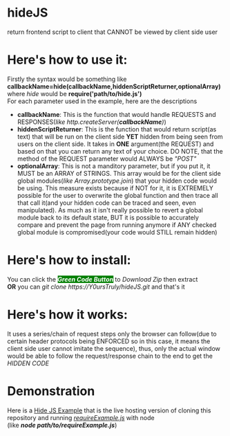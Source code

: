 # hideJS
return frontend script to client that CANNOT be viewed by client side user

# Here's how to use it:
Firstly the syntax would be something like <b>callbackName=hide(callbackName,hiddenScriptReturner,optionalArray)</b> where <i>hide</i> would be <b>require('path/to/hide.js')</b>
<br>For each parameter used in the example, here are the descriptions
- <b>callbackName</b>: This is the function that would handle REQUESTS and RESPONSES(<i>like http.createServer(<b>callbackName</b>)</i>)
- <b>hiddenScriptReturner</b>: This is the function that would return script(as text) that will be run on the client side <b>YET</b> hidden from being seen from users on the client side. It takes in <b>ONE</b> argument(the REQUEST) and based on that you can return any text of your choice. DO NOTE, that the method of the REQUEST parameter would ALWAYS be <i>"POST"</i>
- <b>optionalArray</b>: This is not a manditory parameter, but if you put it, it MUST be an ARRAY of STRINGS. This array would be for the client side global modules(<i>like Array.prototype.join</i>) that your hidden code would be using. This measure exists because if NOT for it, it is EXTREMELY possible for the user to overwrite the global function and then trace all that call it(and your hidden code can be traced and seen, even manipulated). As much as it isn't really possible to revert a global module back to its default state, BUT it is possible to accurately compare and prevent the page from running anymore if ANY checked global module is compromised(your code would STILL remain hidden)

# Here's how to install:
You can click the <b><i style="color:white;background-color:green;">Green Code Button</i></b> to <i>Download Zip</i> then extract <br><b>OR</b> you can <i>git clone https://Y0ursTruly/hideJS.git</i> and that's it

# Here's how it works: 
It uses a series/chain of request steps only the browser can follow(due to certain header protocols being ENFORCED so in this case, it means the client side user cannot imitate the sequence), thus, only the actual window would be able to follow the request/response chain to the end to get the <i>HIDDEN CODE</i>

# Demonstration
Here is a <a href="https://hidejs-example.paultaylor2.repl.co/">Hide JS Example</a> that is the live hosting version of cloning this repository and running <i><a href="https://github.com/Y0ursTruly/hideJS/blob/main/Illustrations/requireExample.js">requireExample.js</a></i> with node
<br>(like <b><i>node path/to/requireExample.js</i></b>)
